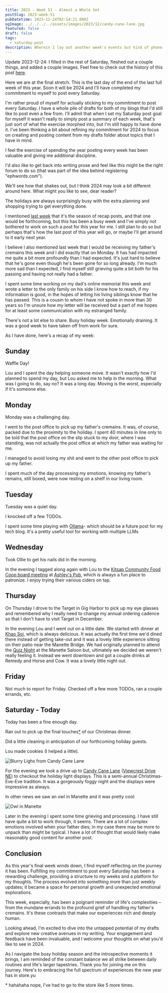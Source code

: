 ```yaml
---
title: 2023 - Week 51 - Almost a Whole Set
postSlug: 2023-week-51
pubDatetime: 2023-12-24T02:14:21.000Z
ogImage: ../../../../assets/images/2023/12/candy-cane-lane.jpg
featured: false
draft: false
tags:
  - saturday-post
description: Wherein I lay out another week's events but kind of phone it in. I talk about grieving the passing of my father, talk about the week before Christmas, our Christmas Eve Eve tradition of driving past other people's Christmas lights, and I share the photo of an owl.
---
```


Update 2023-12-24: I filled in the rest of Saturday, fleshed out a couple things, and added a couple images. Feel free to check out the history of this post [here](https://github.com/ephbaum/EphWordsBlog/blob/main/src/content/blog/2023/12/2023-12-23-2023-week-51-almost-a-whole-set.md).

Here we are at the final stretch. This is the last day of the end of the last full week of this year. Soon it will be 2024 and I'll have completed my commitment to myself to post every Saturday.

I'm rather proud of myself for actually sticking to my commitment to post every Saturday. I have a whole pile of drafts for both of my blogs that I'd still like to post even a few from. I'll admit that when I set my Saturday post goal for myself it wasn't really to simply post a summary of each week, that's just sort of what the exercise morphed into, but I'm still happy to have done it. I've been thinking a bit about refining my commitment for 2024 to focus on creating and posting content from my drafts folder about topics that I have in mind.

I feel the exercise of spending the year posting every week has been valuable and giving me additional discipline.

I'd also like to get back into writing prose and feel like this might be the right forum to do so (that was part of the idea behind registering "ephwords.com").

We'll see how that shakes out, but I think 2024 may look a bit different around here. What might you like to see, dear reader?

The holidays are always surprisingly busy with the extra planning and shopping trying to get everything done.

I mentioned [last week](/posts/2023-week-50) that it's the season of recap posts, and that one would be forthcoming, but this has been a busy week and I've simply not bothered to work on such a post for this year for me. I still plan to do so but perhaps that's how the last post of this year will go, or maybe I'll get around to it early next year.

I believe I also mentioned last week that I would be receiving my father's cremains this week and I did exactly that on Monday. It has had impacted me quite a bit more profoundly than I had expected. It's just hard to believe that he's gone even though he's been gone for so long already. I'm much more sad than I expected, I find myself still grieving quite a bit both for his passing and having not really had a father.

I spent some time working on my dad's online memorial this week and wrote a letter to the only family on his side I know how to reach, if my information is good, in the hopes of letting his living siblings know that he has passed. This is a cousin to whom I have not spoke in more than 30 years so I'm unsure how my letter will be received but a part of me hopes for at least some communication with my estranged family.

There's not a lot else to share. Busy holiday week. Emotionally draining. It was a good week to have taken off from work for sure.

As I have done, here's a recap of my week:

## Sunday

Waffle Day!

Lou and I spent the day helping someone move. It wasn't exactly how I'd planned to spend my day, but Lou asked me to help in the morning. What was I going to do, say no? It was a long day. Moving is the worst, especially if it's someone else.

## Monday

Monday was a challenging day.

I went to the post office to pick up my father's cremains. It was, of course, packed due to the proximity to the holiday. I spent 40 minutes in line only to be told that the post office on the slip stuck to my door, where I was standing, was not actually the post office at which my father was waiting for me.

I managed to avoid losing my shit and went to the other post office to pick up my father.

I spent much of the day processing my emotions, knowing my father's remains, still boxed, were now resting on a shelf in our living room.

## Tuesday

Tuesday was a quiet day.

I knocked off a few TODOs.

I spent some time playing with [Ollama](https://ollama.ai/)- which should be a future post for my tech blog. It's a pretty useful tool for working with multiple LLMs

## Wednesday

Took Ollie to get his nails did in the morning.

In the evening I tagged along again with Lou to the [Kitsap Community Food Coop board meeting](https://kitsapfood.coop/about-us/board-of-directors/) at [Ashley's Pub](https://ashleys.pub), which is always a fun place to patronize. I enjoy trying their various ciders on tap.

## Thursday

On Thursday I drove to the Target in Gig Harbor to pick up my eye glasses and remembered why I really need to change my annual ordering cadence so that I don't have to visit Target in December.

In the evening Lou and I went out on a little date. We started with dinner at [Khao Soi](https://thaikhaosoi.com/), which is always delicious. It was actually the first time we'd dined there instead of getting take-out and it was a lovely little experience sitting on their patio near the Manette Bridge. We had originally planned to attend the [Quiz Night](https://themanette.com/events/kitsap-quiz-night/) at the Manette Saloon but, ultimately we decided we weren't really feeling it. Instead we went downtown and got a couple drinks at Remedy and Horse and Cow. It was a lovely little night out.

## Friday

Not much to report for Friday. Checked off a few more TODOs, ran a couple errands, etc.

## Saturday - Today

Today has been a fine enough day.

Ran out to pick up the final touches<a href="#asterisk">\*</a> of our Christmas dinner.

Did a little cleaning in anticipation of our forthcoming holiday guests.

Lou made cookies (I helped a little).

![Blurry Lighs from Candy Cane Lane](@/assets/images/2023/12/candy-cane-lane.jpg)

For the evening we took a drive up to [Candy Cane Lane](https://www.kitsapsun.com/story/news/2017/12/09/how-candy-cane-lane-came-bremerton/936874001/) ([Viewcrest Drive NE](https://maps.app.goo.gl/gWg5Rz6YQDycEBHt9)) to checkout the holiday light displays. This is a semi-annual Christimas-Eve-Eve tradition. It was a gorgeously foggy night and the displays were impressive as always.

In other news we saw an owl in Manette and it was pretty cool:

![Owl in Manette](@/assets/images/2023/12/manette-owl.jpg)

Later in the evening I spent some time grieving and processing. I have still have quite a bit to work through, it seems. There are a lot of complex emotions involved when your father dies; in my case there may be more to unpack than might be typical. I have a lot of thought that would likely make reasonably good content for another post.

## Conclusion

As this year's final week winds down, I find myself reflecting on the journey it has been. Fulfilling my commitment to post every Saturday has been a rewarding challenge, providing a structure to my weeks and a platform for my thoughts. The process evolved into something more than just weekly updates; it became a space for personal growth and unexpected emotional explorations.

This week, especially, has been a poignant reminder of life's complexities – from the mundane errands to the profound grief of handling my father's cremains. It's these contrasts that make our experiences rich and deeply human.

Looking ahead, I'm excited to dive into the untapped potential of my drafts and explore new creative avenues in my writing. Your engagement and feedback have been invaluable, and I welcome your thoughts on what you'd like to see in 2024.

As I navigate the busy holiday season and the introspective moments it brings, I am reminded of the constant balance we all strike between daily routines and life's larger tapestries. Thank you for joining me on this journey. Here's to embracing the full spectrum of experiences the new year has in store.yu

<span id="asterisk">\*</span> hahahaha nope, I've had to go to the store like 5 more times.
